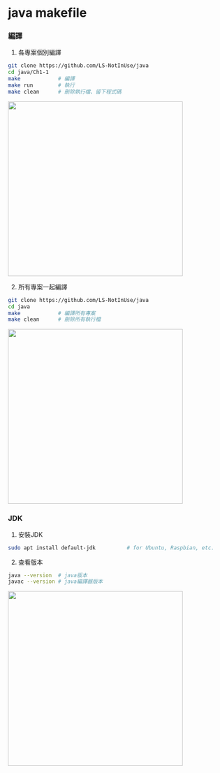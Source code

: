 # java makefile
### 編譯
1. 各專案個別編譯
```bash
git clone https://github.com/LS-NotInUse/java
cd java/Ch1-1
make            # 編譯
make run        # 執行
make clean      # 刪除執行檔、留下程式碼
```
<img src="https://i.imgur.com/yMITGZg.png" width="400"/>  

2. 所有專案一起編譯
```bash
git clone https://github.com/LS-NotInUse/java
cd java
make            # 編譯所有專案
make clean      # 刪除所有執行檔
```
<img src="https://i.imgur.com/K98CEJC.png" width="400"/>  

### JDK
1. 安裝JDK
```bash
sudo apt install default-jdk          # for Ubuntu, Raspbian, etc.
```

2. 查看版本
```bash
java --version  # java版本
javac --version # java編譯器版本
```
<img src="https://i.imgur.com/WNqTzhW.png" width="400"/>  
